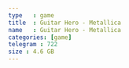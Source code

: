 ```yaml
---
type   : game
title  : Guitar Hero - Metallica
name   : Guitar Hero - Metallica
categories: [game]
telegram : 722
size : 4.6 GB
---
```



